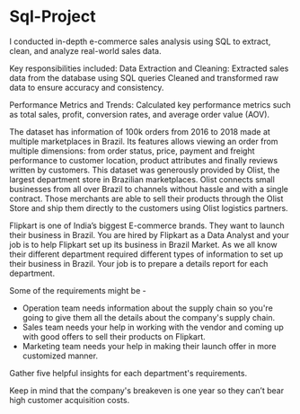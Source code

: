 # Sql-Project
I conducted in-depth e-commerce sales analysis using SQL to extract, clean, and analyze real-world sales data. 

Key responsibilities included:
Data Extraction and Cleaning: Extracted sales data from the database using SQL queries Cleaned and transformed raw data to ensure accuracy and consistency.

Performance Metrics and Trends: Calculated key performance metrics such as total sales, profit, conversion rates, and average order value (AOV).



The dataset has information of 100k orders from 2016 to 2018 made at multiple marketplaces in Brazil. Its features allows viewing an order from multiple dimensions: from order status, price, payment and freight performance to customer location, product attributes and finally reviews written by customers. 
This dataset was generously provided by Olist, the largest department store in Brazilian marketplaces. Olist connects small businesses from all over Brazil to channels without hassle and with a single contract. Those merchants are able to sell their products through the Olist Store and ship them directly to the customers using Olist logistics partners.

Flipkart is one of India’s biggest E-commerce brands. They want to launch their business in Brazil. You are hired by Flipkart as a Data Analyst and your job is to help Flipkart set up its business in Brazil Market.  As we all know their different department required different types of information to set up their business in Brazil. Your job is to prepare a details report for each department.

Some of the requirements might be - 

- Operation team needs information about the supply chain so you're going to give them all the details about the company's supply chain.
- Sales team needs your help in working with the vendor and coming up with good offers to sell their products on Flipkart.
- Marketing team needs your help in making their launch offer in more customized manner.

Gather five helpful insights for each department's requirements. 

Keep in mind that the company's breakeven is one year so they can’t bear high customer acquisition costs.


 




